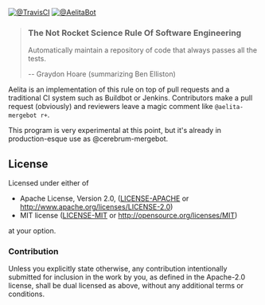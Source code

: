[![@TravisCI]][Build Status]
[![@AelitaBot]][Build Queue]

> ### The Not Rocket Science Rule Of Software Engineering
>
> Automatically maintain a repository of code that always passes all the tests.
>
> -- Graydon Hoare (summarizing Ben Elliston)

Aelita is an implementation of this rule on top of pull requests and
a traditional CI system such as Buildbot or Jenkins.
Contributors make a pull request (obviously) and
reviewers leave a magic comment like `@aelita-mergebot r+`.

This program is very experimental at this point,
but it's already in production-esque use as @cerebrum-mergebot.


## License

Licensed under either of

 * Apache License, Version 2.0, ([LICENSE-APACHE](LICENSE-APACHE) or http://www.apache.org/licenses/LICENSE-2.0)
 * MIT license ([LICENSE-MIT](LICENSE-MIT) or http://opensource.org/licenses/MIT)

at your option.

### Contribution

Unless you explicitly state otherwise, any contribution intentionally
submitted for inclusion in the work by you, as defined in the Apache-2.0
license, shall be dual licensed as above, without any additional terms or
conditions.


[@TravisCI]: https://travis-ci.org/AelitaBot/aelita.svg?branch=master
[Build Status]: https://travis-ci.org/AelitaBot/aelita
[@AelitaBot]: https://img.shields.io/badge/passing-automatically-FF69b4.svg
[Build Queue]: http://104.197.185.190/aelita/

